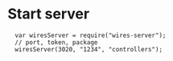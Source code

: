 # Start server

      var wiresServer = require("wires-server");
      // port, token, package
      wiresServer(3020, "1234", "controllers");
